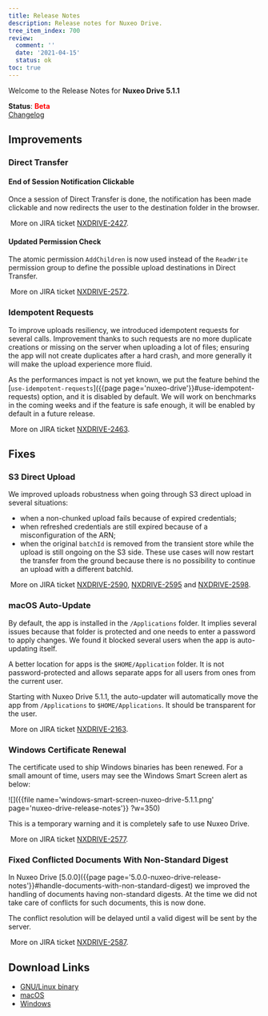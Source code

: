 ```yaml
---
title: Release Notes
description: Release notes for Nuxeo Drive.
tree_item_index: 700
review:
  comment: ''
  date: '2021-04-15'
  status: ok
toc: true
---
```


Welcome to the Release Notes for **Nuxeo Drive 5.1.1**

**Status**: <font color="#ff0000">**Beta**</font> </br>
<i class="fa fa-long-arrow-right" aria-hidden="true"></i> [Changelog](https://github.com/nuxeo/nuxeo-drive/blob/master/docs/changes/5.1.1.md)

## Improvements

### Direct Transfer

#### End of Session Notification Clickable

Once a session of Direct Transfer is done, the notification has been made clickable and now redirects the user to the destination folder in the browser.

<i class="fa fa-long-arrow-right" aria-hidden="true"></i>&nbsp;More on JIRA ticket [NXDRIVE-2427](https://jira.nuxeo.com/browse/NXDRIVE-2427).

#### Updated Permission Check

The atomic permission `AddChildren` is now used instead of the `ReadWrite` permission group to define the possible upload destinations in Direct Transfer.

<i class="fa fa-long-arrow-right" aria-hidden="true"></i>&nbsp;More on JIRA ticket [NXDRIVE-2572](https://jira.nuxeo.com/browse/NXDRIVE-2572).

### Idempotent Requests

To improve uploads resiliency, we introduced idempotent requests for several calls.
Improvement thanks to such requests are no more duplicate creations or missing on the server when uploading a lot of files; ensuring the app will not create duplicates after a hard crash, and more generally it will make the upload experience more fluid.

As the performances impact is not yet known, we put the feature behind the [`use-idempotent-requests`]({{page page='nuxeo-drive'}}#use-idempotent-requests) option, and it is disabled by default. We will work on benchmarks in the coming weeks and if the feature is safe enough, it will be enabled by default in a future release.

<i class="fa fa-long-arrow-right" aria-hidden="true"></i>&nbsp;More on JIRA ticket [NXDRIVE-2463](https://jira.nuxeo.com/browse/NXDRIVE-2463).

## Fixes

### S3 Direct Upload

We improved uploads robustness when going through S3 direct upload in several situations:
- when a non-chunked upload fails because of expired credentials;
- when refreshed credentials are still expired because of a misconfiguration of the ARN;
- when the original `batchId` is removed from the transient store while the upload is still ongoing on the S3 side.
These use cases will now restart the transfer from the ground because there is no possibility to continue an upload with a different batchId.

<i class="fa fa-long-arrow-right" aria-hidden="true"></i>&nbsp;More on JIRA ticket [NXDRIVE-2590](https://jira.nuxeo.com/browse/NXDRIVE-2590), [NXDRIVE-2595](https://jira.nuxeo.com/browse/NXDRIVE-2595) and [NXDRIVE-2598](https://jira.nuxeo.com/browse/NXDRIVE-2598).

### macOS Auto-Update

By default, the app is installed in the `/Applications` folder. It implies several issues because that folder is protected and one needs to enter a password to apply changes. We found it blocked several users when the app is auto-updating itself.

A better location for apps is the `$HOME/Application` folder. It is not password-protected and allows separate apps for all users from ones from the current user.

Starting with Nuxeo Drive 5.1.1, the auto-updater will automatically move the app from `/Applications` to `$HOME/Applications`. It should be transparent for the user.

<i class="fa fa-long-arrow-right" aria-hidden="true"></i>&nbsp;More on JIRA ticket [NXDRIVE-2163](https://jira.nuxeo.com/browse/NXDRIVE-2163).

### Windows Certificate Renewal

The certificate used to ship Windows binaries has been renewed. For a small amount of time, users may see the Windows Smart Screen alert as below:

![]({{file name='windows-smart-screen-nuxeo-drive-5.1.1.png' page='nuxeo-drive-release-notes'}} ?w=350)

This is a temporary warning and it is completely safe to use Nuxeo Drive.

<i class="fa fa-long-arrow-right" aria-hidden="true"></i>&nbsp;More on JIRA ticket [NXDRIVE-2577](https://jira.nuxeo.com/browse/NXDRIVE-2577).

### Fixed Conflicted Documents With Non-Standard Digest

In Nuxeo Drive [5.0.0]({{page page='5.0.0-nuxeo-drive-release-notes'}}#handle-documents-with-non-standard-digest) we improved the handling of documents having non-standard digests. At the time we did not take care of conflicts for such documents, this is now done.

The conflict resolution will be delayed until a valid digest will be sent by the server.

<i class="fa fa-long-arrow-right" aria-hidden="true"></i>&nbsp;More on JIRA ticket [NXDRIVE-2587](https://jira.nuxeo.com/browse/NXDRIVE-2587).

## Download Links

- [GNU/Linux binary](https://community.nuxeo.com/static/drive-updates/beta/nuxeo-drive-5.1.1-x86_64.AppImage)
- [macOS](https://community.nuxeo.com/static/drive-updates/beta/nuxeo-drive-5.1.1.dmg)
- [Windows](https://community.nuxeo.com/static/drive-updates/beta/nuxeo-drive-5.1.1.exe)
